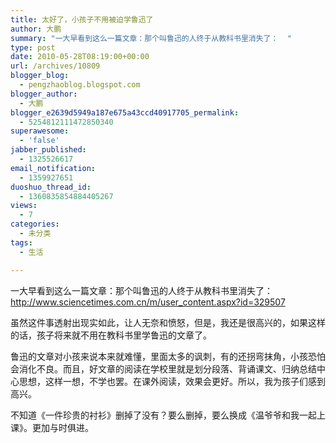 ```yaml
---
title: 太好了，小孩子不用被迫学鲁迅了
author: 大鹏
summary: "一大早看到这么一篇文章：那个叫鲁迅的人终于从教科书里消失了：  "
type: post
date: 2010-05-28T08:19:00+00:00
url: /archives/10809
blogger_blog:
  - pengzhaoblog.blogspot.com
blogger_author:
  - 大鹏
blogger_e2639d5949a187e675a43ccd40917705_permalink:
  - 5254812111472850340
superawesome:
  - 'false'
jabber_published:
  - 1325526617
email_notification:
  - 1359927651
duoshuo_thread_id:
  - 1360835854884405267
views:
  - 7
categories:
  - 未分类
tags:
  - 生活

---
```

一大早看到这么一篇文章：那个叫鲁迅的人终于从教科书里消失了：  
http://www.sciencetimes.com.cn/m/user_content.aspx?id=329507

虽然这件事透射出现实如此，让人无奈和愤怒，但是，我还是很高兴的，如果这样的话，孩子将来就不用在教科书里学鲁迅的文章了。

鲁迅的文章对小孩来说本来就难懂，里面太多的讽刺，有的还拐弯抹角，小孩恐怕会消化不良。而且，好文章的阅读在学校里就是划分段落、背诵课文、归纳总结中心思想，这样一想，不学也罢。在课外阅读，效果会更好。所以，我为孩子们感到高兴。

不知道《一件珍贵的衬衫》删掉了没有？要么删掉，要么换成《温爷爷和我一起上课》。更加与时俱进。
